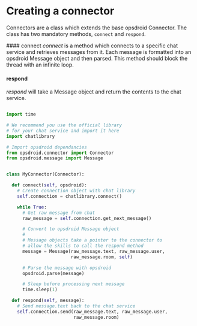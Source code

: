 # Creating a connector

Connectors are a class which extends the base opsdroid Connector. The class has two mandatory methods, `connect` and `respond`.

#### connect
*connect* is a method which connects to a specific chat service and retrieves messages from it. Each message is formatted into an opsdroid Message object and then parsed. This method should block the thread with an infinite loop.

#### respond
*respond* will take a Message object and return the contents to the chat service.

```python

import time

# We recommend you use the official library
# for your chat service and import it here
import chatlibrary

# Import opsdroid dependancies
from opsdroid.connector import Connector
from opsdroid.message import Message


class MyConnector(Connector):

  def connect(self, opsdroid):
    # Create connection object with chat library
    self.connection = chatlibrary.connect()

    while True:
      # Get raw message from chat
      raw_message = self.connection.get_next_message()

      # Convert to opsdroid Message object
      #
      # Message objects take a pointer to the connector to
      # allow the skills to call the respond method
      message = Message(raw_message.text, raw_message.user,
                        raw_message.room, self)

      # Parse the message with opsdroid
      opsdroid.parse(message)

      # Sleep before processing next message
      time.sleep(1)

  def respond(self, message):
    # Send message.text back to the chat service
    self.connection.send(raw_message.text, raw_message.user,
                         raw_message.room)

```
